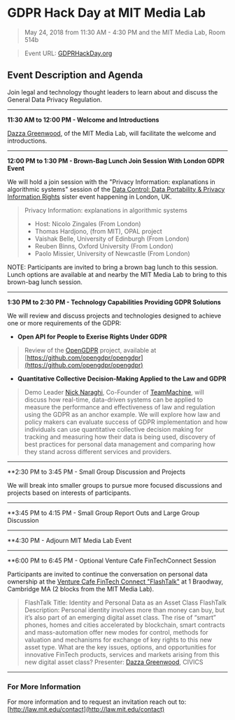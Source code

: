 # GDPR Hack Day at MIT Media Lab

> May 24, 2018 from 11:30 AM - 4:30 PM and the MIT Media Lab, Room 514b

> Event URL: [GDPRHackDay.org](http://gdprhackday.org)

## Event Description and Agenda

Join legal and technology thought leaders to learn about and discuss the General Data Privacy Regulation.  

--------------------

**11:30 AM to 12:00 PM - Welcome and Introductions**

[Dazza Greenwood](http://law.mit.edu/dazza), of the MIT Media Lab, will facilitate the welcome and introductions.

--------------------

**12:00 PM to 1:30 PM - Brown-Bag Lunch Join Session With London GDPR Event**

We will hold a join session with the "Privacy Information: explanations in algorithmic systems"
 session of the [Data Control: Data Portability & Privacy Information Rights](https://www.eventbrite.co.uk/e/data-control-data-portability-privacy-information-rights-tickets-43312231049) sister event happening in London, UK.
 
> Privacy Information: explanations in algorithmic systems
> * Host: Nicolo Zingales (From London)
> * Thomas Hardjono, (from MIT), OPAL project
> * Vaishak Belle, University of Edinburgh (From London)
> * Reuben Binns, Oxford University (From London)
> * Paolo Missier, University of Newcastle (From London)
 
NOTE: Participants are invited to bring a brown bag lunch to this session.  Lunch options are available at and nearby the MIT Media Lab to bring to this brown-bag lunch session.  

--------------------

**1:30 PM to 2:30 PM - Technology Capabilities Providing GDPR Solutions**

We will review and discuss projects and technologies designed to achieve one or more requirements of the GDPR:

* **Open API for People to Exerise Rights Under GDPR**

> Review of the [OpenGDPR](https://opengdpr.org) project, available at [https://github.com/opengdpr/opengdpr](https://github.com/opengdpr/opengdpr)

* **Quantitative Collective Decision-Making Applied to the Law and GDPR**

> Demo Leader [Nick Naraghi](https://www.linkedin.com/in/nicknaraghi), Co-Founder of [TeamMachine](http://TeamMachine.ai), will discuss how real-time, data-driven systems can be applied to measure the performance and effectiveness of law and regulation using the GDPR as an anchor example.  We will explore how law and policy makers can evaluate success of GDPR implementation and how individuals can use quantitative collective decision making for tracking and measuring how their data is being used, discovery of best practices for personal data management and comparing how they stand across different services and providers.  

--------------------

**2:30 PM to 3:45 PM - Small Group Discussion and Projects

We will break into smaller groups to pursue more focused discussions and projects based on interests of participants.

--------------------

**3:45 PM to 4:15 PM - Small Group Report Outs and Large Group Discussion

--------------------

**4:30 PM - Adjourn MIT Media Lab Event

----------

**6:00 PM to 6:45 PM - Optional Venture Cafe FinTechConnect Session

Participants are invited to continue the conversation on personal data ownership at the [Venture Cafe FinTech Connect "FlashTalk"](http://vencaf.org/fintechconnect) at 1 Braodway, Cambridge MA (2 blocks from the MIT Media Lab).  

> FlashTalk Title: Identity and Personal Data as an Asset Class 
> FlashTalk Description: Personal identity involves more than money can buy, but it’s also part of an emerging digital asset class. The rise of “smart” phones, homes and cities accelerated by blockchain, smart contracts and mass-automation offer new modes for control, methods for valuation and mechanisms for exchange of key rights to this new asset type. What are the key issues, options, and opportunities for innovative FinTech products, services and markets arising from this new digital asset class?
> Presenter: [Dazza Greenwood](http://dazzagreenwood.com), CIVICS

-------

### For More Information

For more information and to request an invitation reach out to: [http://law.mit.edu/contact](http://law.mit.edu/contact)
